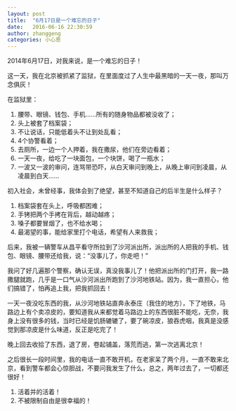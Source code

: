 ```yaml
---
layout: post
title:  "6月17日是一个难忘的日子"
date:   2016-06-16 22:30:59
author: zhanggeng
categories: 小心思
---
```



2014年6月17日，对我来说，是一个难忘的日子！

这一天，我在北京被抓紧了监狱，在里面度过了人生中最黑暗的一天一夜，那叫万念俱灰！

在监狱里：

1. 腰带、眼镜、钱包、手机......所有的随身物品都被没收了；
2. 头上被套了档案袋；
3. 不让说话，只能低着头不让到处乱看；
4. 4个协警看着；
5. 去厕所，一边一个人押着，我在撒尿，他们在旁边看着；
6. 一天一夜，给吃了一块面包，一个块饼，喝了一瓶水；
7. 一波又一波的审问，连骂带恐吓，从白天审问到晚上，从晚上审问到凌晨，从凌晨到白天......

初入社会，未曾经事，我体会到了绝望，甚至不知道自己的后半生是什么样子？

1. 档案袋套在头上，呼吸都困难；
2. 手铐把两个手拷在背后，越动越疼；
3. 嗓子都要冒烟了，也不给水喝；
4. 最渴望的事，能给家里打个电话，希望有人来救我；

后来，我被一辆警车从昌平看守所拉到了沙河派出所，派出所的人把我的手机、钱包、眼镜、腰带还给我，说：“没事儿了，你走吧！”

我问了好几遍那个警察，确认无误，真没我事儿了！他把派出所的门打开，我一路撒腿就跑，几乎是一口气从沙河派出所跑到了沙河地铁站。因为，我一直担心，他们搞错了，怕再追上我，把我抓回去！

一天一夜没吃东西的我，从沙河地铁站直奔永泰庄（我住的地方），下了地铁，马路边上有个卖凉皮的，要知道我从来都觉着马路边上的东西很脏不能吃，无奈，我身上没有很多的钱，当时已经是饥肠辘辘了，要了碗凉皮，狼吞虎咽，我真是没感觉到那凉皮是什么味道，反正是吃完了！

晚上回去收拾了东西，退了房，卷起铺盖，落荒而逃，第一次逃离北京！

之后很长一段时间里，我的电话一直不敢开机，在老家呆了两个月，一直不敢来北京，看到警车都会心惊胆战，不要问我发生了什么，总之，两年过去了，一切都还很好！

1. 活着并的活着！
2. 不被限制自由是很幸福的！



